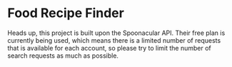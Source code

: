 # Food Recipe Finder

Heads up, this project is built upon the Spoonacular API. Their free plan is currently being used, which means there is a limited number of requests that is available for each account, so please try to limit the number of search requests as much as possible.

